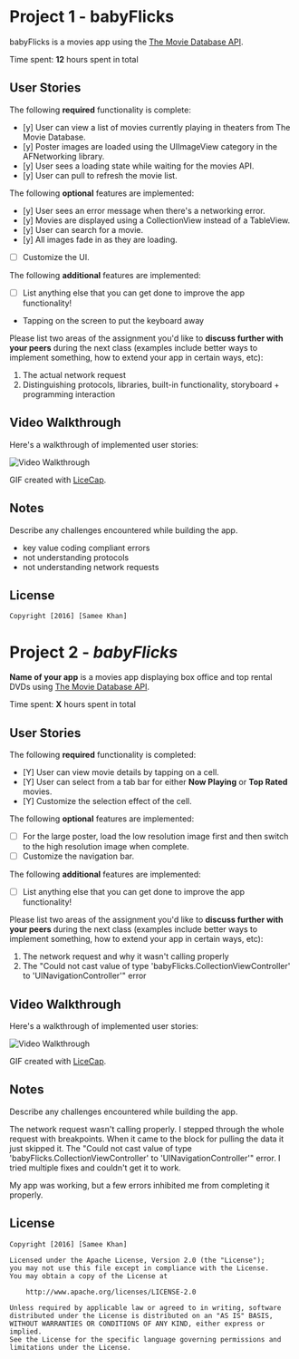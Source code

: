 # Project 1 - babyFlicks

babyFlicks is a movies app using the [The Movie Database API](http://docs.themoviedb.apiary.io/#).

Time spent: **12** hours spent in total

## User Stories

The following **required** functionality is complete:

- [y] User can view a list of movies currently playing in theaters from The Movie Database.
- [y] Poster images are loaded using the UIImageView category in the AFNetworking library.
- [y] User sees a loading state while waiting for the movies API.
- [y] User can pull to refresh the movie list.

The following **optional** features are implemented:

- [y] User sees an error message when there's a networking error.
- [y] Movies are displayed using a CollectionView instead of a TableView.
- [y] User can search for a movie.
- [y] All images fade in as they are loading.
- [ ] Customize the UI.

The following **additional** features are implemented:

- [ ] List anything else that you can get done to improve the app functionality!
- Tapping on the screen to put the keyboard away

Please list two areas of the assignment you'd like to **discuss further with your peers** during the next class (examples include better ways to implement something, how to extend your app in certain ways, etc):

1. The actual network request
2. Distinguishing protocols, libraries, built-in functionality, storyboard + programming interaction

## Video Walkthrough 

Here's a walkthrough of implemented user stories:

<img src='http://i.imgur.com/R5GC7HO.gif' title='Video Walkthrough' width='' alt='Video Walkthrough' />

GIF created with [LiceCap](http://www.cockos.com/licecap/).

## Notes

Describe any challenges encountered while building the app.
- key value coding compliant errors
- not understanding protocols
- not understanding network requests

## License

    Copyright [2016] [Samee Khan]
# Project 2 - *babyFlicks*

**Name of your app** is a movies app displaying box office and top rental DVDs using [The Movie Database API](http://docs.themoviedb.apiary.io/#).

Time spent: **X** hours spent in total

## User Stories

The following **required** functionality is completed:

- [Y] User can view movie details by tapping on a cell.
- [Y] User can select from a tab bar for either **Now Playing** or **Top Rated** movies.
- [Y] Customize the selection effect of the cell.

The following **optional** features are implemented:

- [ ] For the large poster, load the low resolution image first and then switch to the high resolution image when complete.
- [ ] Customize the navigation bar.

The following **additional** features are implemented:

- [ ] List anything else that you can get done to improve the app functionality!

Please list two areas of the assignment you'd like to **discuss further with your peers** during the next class (examples include better ways to implement something, how to extend your app in certain ways, etc):

1. The network request and why it wasn't calling properly 
2. The "Could not cast value of type 'babyFlicks.CollectionViewController' to 'UINavigationController'" error

## Video Walkthrough 

Here's a walkthrough of implemented user stories:

<img src='http://i.imgur.com/link/to/your/gif/file.gif' title='Video Walkthrough' width='' alt='Video Walkthrough' />

GIF created with [LiceCap](http://www.cockos.com/licecap/).

## Notes

Describe any challenges encountered while building the app.

The network request wasn't calling properly. I stepped through the whole request with breakpoints. When it came to the block for pulling the data it just skipped it. The "Could not cast value of type 'babyFlicks.CollectionViewController' to 'UINavigationController'" error. I tried multiple fixes and couldn't get it to work. 

My app was working, but a few errors inhibited me from completing it properly. 


## License

    Copyright [2016] [Samee Khan]

    Licensed under the Apache License, Version 2.0 (the "License");
    you may not use this file except in compliance with the License.
    You may obtain a copy of the License at

        http://www.apache.org/licenses/LICENSE-2.0

    Unless required by applicable law or agreed to in writing, software
    distributed under the License is distributed on an "AS IS" BASIS,
    WITHOUT WARRANTIES OR CONDITIONS OF ANY KIND, either express or implied.
    See the License for the specific language governing permissions and
    limitations under the License.
